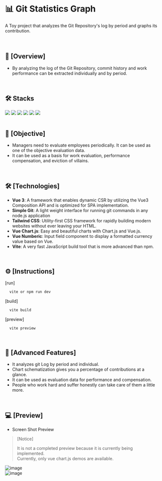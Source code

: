 # 📊 Git Statistics Graph <br/>
 A Toy project that analyzes the Git Repository's log by period and graphs its contribution.
<br/>
<br/>
<br/>

## 📢 [Overview]
- By analyzing the log of the Git Repository, commit history and work performance can be extracted individually and by period.
<br/>

## 🛠️ Stacks
<img src="https://img.shields.io/badge/vue.js-%2335495e.svg?&logo=vuedotjs&logoColor=%234FC08D" /> <img src="https://img.shields.io/badge/Tailwind CSS-06B6D4?logo=Tailwind CSS&logoColor=white"/> <img src="https://img.shields.io/badge/html5-%23E34F26.svg?&logo=html5&logoColor=white" /> <img src="https://img.shields.io/badge/css3-%231572B6.svg?&logo=css3&logoColor=white" /> <img src="https://img.shields.io/badge/JavaScript-F7DF1E?logo=javascript&logoColor=black" /> <img src="https://img.shields.io/badge/Vercel-000000?logo=Vercel&logoColor=white" /> <br/><br/>

## 🚩 [Objective]
- Managers need to evaluate employees periodically. It can be used as one of the objective evaluation data.
- It can be used as a basis for work evaluation, performance compensation, and eviction of villains.
<br/>

## 🛠️ [Technologies]
- **Vue 3**: A framework that enables dynamic CSR by utilizing the Vue3 Composition API and is optimized for SPA implementation.
- **Simple Git**: A light weight interface for running git commands in any node.js application
- **Tailwind CSS**: Utility-first CSS framework for rapidly building modern websites without ever leaving your HTML.
- **Vue Chart.js**: Easy and beautiful charts with Chart.js and Vue.js.
- **Vue Numberic**: Input field component to display a formatted currency value based on Vue.
- **Vite**: A very fast JavaScript build tool that is more advanced than npm.
<br/>

## ⚙️ [Instructions]

[run]
```bash
  vite or npm run dev
```

[build]
```bash
  vite build
```

[preview]
```bash
  vite preview
```
<br/>

## 📌 [Advanced Features]
* It analyzes git Log by period and individual.
* Chart schematization gives you a percentage of contributions at a glance.
* It can be used as evaluation data for performance and compensation.
* People who work hard and suffer honestly can take care of them a little more.
<br/>

## 💻 [Preview]
* Screen Shot Preview <br/>
>
> [Notice]
>
> It is not a completed preview because it is currently being implemented.<br/>
> Currently, only vue chart.js demos are available.<br/>
>
![image](https://github.com/user-attachments/assets/b0852bfd-c82c-40d8-ad1e-5f5dc3fce55c)
<br/>
![image](https://github.com/user-attachments/assets/d912c807-6e6a-4463-9d8d-0320c403f106)
<br/>
<br/>
